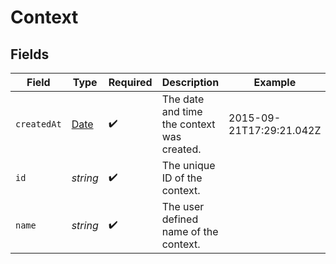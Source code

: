 # Context


## Fields

| Field                                                                                         | Type                                                                                          | Required                                                                                      | Description                                                                                   | Example                                                                                       |
| --------------------------------------------------------------------------------------------- | --------------------------------------------------------------------------------------------- | --------------------------------------------------------------------------------------------- | --------------------------------------------------------------------------------------------- | --------------------------------------------------------------------------------------------- |
| `createdAt`                                                                                   | [Date](https://developer.mozilla.org/en-US/docs/Web/JavaScript/Reference/Global_Objects/Date) | :heavy_check_mark:                                                                            | The date and time the context was created.                                                    | 2015-09-21T17:29:21.042Z                                                                      |
| `id`                                                                                          | *string*                                                                                      | :heavy_check_mark:                                                                            | The unique ID of the context.                                                                 |                                                                                               |
| `name`                                                                                        | *string*                                                                                      | :heavy_check_mark:                                                                            | The user defined name of the context.                                                         |                                                                                               |